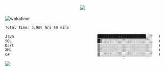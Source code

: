 <h1 align="center">
  <img src="https://readme-typing-svg.herokuapp.com/?font=Righteous&size=35&center=true&vCenter=true&width=500&height=70&duration=4000&lines=Hi!+%F0%9F%91%8B+I%27m+Ali%20Osman!;" />
</h1>


![wakatime](https://wakatime.com/share/@aliosmanoktar/3a8ffe71-6da4-4964-913b-2f09afbe53bf.svg?cache=none)
<!--START_SECTION:waka-->

```txt
Total Time: 3,986 hrs 49 mins

Java                                      ██████████████████████░░░   87.42 %
SQL                                       █▒░░░░░░░░░░░░░░░░░░░░░░░   04.89 %
Dart                                      ▒░░░░░░░░░░░░░░░░░░░░░░░░   01.74 %
XML                                       ▒░░░░░░░░░░░░░░░░░░░░░░░░   01.48 %
C#                                        ▒░░░░░░░░░░░░░░░░░░░░░░░░   00.86 %
```

<!--END_SECTION:waka-->

<img src="https://profile-counter.glitch.me/aliosmanoktar/count.svg" />

